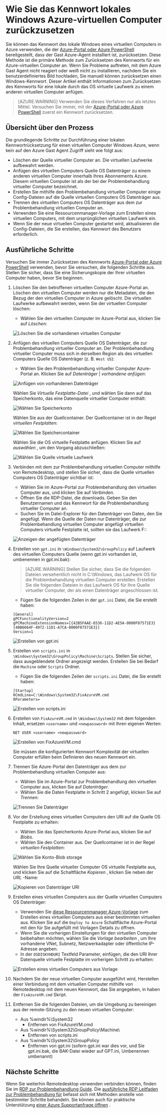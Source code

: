 <properties
   pageTitle="Ein lokales Windows-Kennwort zurücksetzen, wenn Azure Gast Agent nicht installiert ist | Microsoft Azure"
   description="So setzen Sie das Kennwort des lokalen Windows-Benutzerkonto aus, wenn der Azure Gast-Agent nicht installiert werden, oder auf einen virtuellen funktionsfähige ist"
   services="virtual-machines-windows"
   documentationCenter=""
   authors="iainfoulds"
   manager="timlt"
   editor=""/>

<tags
   ms.service="virtual-machines-windows"
   ms.devlang="na"
   ms.topic="article"
   ms.tgt_pltfrm="vm-windows"
   ms.workload="infrastructure-services"
   ms.date="10/05/2016"
   ms.author="iainfou"/>

# <a name="how-to-reset-local-windows-password-for-azure-vm"></a>Wie Sie das Kennwort lokales Windows Azure-virtuellen Computer zurückzusetzen
Sie können das Kennwort des lokale Windows eines virtuellen Computers in Azure verwenden, die der [Azure-Portal oder Azure PowerShell](virtual-machines-windows-reset-rdp.md) bereitgestellt, dass der Gast Azure-Agent installiert ist, zurücksetzen. Diese Methode ist die primäre Methode zum Zurücksetzen des Kennworts für ein Azure-virtuellen Computer an. Wenn Sie Probleme auftreten, mit dem Azure Gast Agent nicht reagiert oder weiß nicht zu installieren, nachdem Sie ein benutzerdefiniertes Bild hochladen, Sie manuell können zurücksetzen einen Windows-Kennwort. Dieser Artikel enthält Informationen zum Zurücksetzen des Kennworts für eine lokale durch das OS virtuelle Laufwerk zu einem anderen virtuellen Computer anfügen. 

> [AZURE.WARNING] Verwenden Sie dieses Verfahren nur als letztes Mittel. Versuchen Sie immer, mit der [Azure-Portal oder Azure PowerShell](virtual-machines-windows-reset-rdp.md) zuerst ein Kennwort zurücksetzen.


## <a name="overview-of-the-process"></a>Übersicht über den Prozess
Die grundlegende Schritte zur Durchführung einer lokalen Kennwortrücksetzung für einen virtuellen Computer Windows Azure, wenn kein auf den Azure Gast Agent Zugriff sieht wie folgt aus:

- Löschen der Quelle virtueller Computer an. Die virtuellen Laufwerke aufbewahrt werden.
- Anfügen des virtuellen Computers Quelle OS Datenträger zu einem anderen virtuellen Computer innerhalb Ihres Abonnements Azure. Diesem virtuellen Computer ist als der bei der Problembehandlung virtueller Computer bezeichnet.
- Erstellen Sie mithilfe den Problembehandlung virtueller Computer einige Config-Dateien auf die Quelle virtuellen Computers OS Datenträger aus.
- Trennen des virtuellen Computers OS Datenträger aus dem zur Problembehandlung virtuellen Computer an.
- Verwenden Sie eine Ressourcenmanager-Vorlage zum Erstellen eines virtuellen Computers, mit dem ursprünglichen virtuellen Laufwerk ein.
- Wenn Sie der neue virtuellen Computer gestartet wird, aktualisieren die Config-Dateien, die Sie erstellen, das Kennwort des Benutzers erforderlich.


## <a name="detailed-steps"></a>Ausführliche Schritte
Versuchen Sie immer Zurücksetzen des Kennworts [Azure-Portal oder Azure PowerShell](virtual-machines-windows-reset-rdp.md) verwenden, bevor Sie versuchen, die folgenden Schritte aus. Stellen Sie sicher, dass Sie eine Sicherungskopie der Ihrer virtuellen Computer haben, bevor Sie beginnen. 

1. Löschen Sie den betroffenen virtuellen Computer Azure-Portal an. Löschen den virtuellen Computer werden nur die Metadaten, die den Bezug der den virtuellen Computer in Azure gelöscht. Die virtuellen Laufwerke aufbewahrt werden, wenn Sie der virtuellen Computer löschen:

    - Wählen Sie den virtuellen Computer im Azure-Portal aus, klicken Sie auf *Löschen*:

    ![Löschen Sie die vorhandenen virtuellen Computer](./media/virtual-machines-windows-reset-local-password-without-guest-agent/delete_vm.png)

2. Anfügen des virtuellen Computers Quelle OS Datenträger, die zur Problembehandlung virtueller Computer an. Der Problembehandlung virtueller Computer muss sich in derselben Region als des virtuellen Computers Quelle OS Datenträger (z. B. `West US`):

    - Wählen Sie den Problembehandlung virtueller Computer Azure-Portal an. Klicken Sie auf *Datenträger* | *vorhandene anfügen*:

    ![Anfügen von vorhandenen Datenträger](./media/virtual-machines-windows-reset-local-password-without-guest-agent/disks_attach_existing.png)

    Wählen Sie *Virtuelle Festplatte-Datei* , und wählen Sie dann auf das Speicherkonto, das eine Datenquelle virtueller Computer enthält:

    ![Wählen Sie Speicherkonto](./media/virtual-machines-windows-reset-local-password-without-guest-agent/disks_select_storageaccount.PNG)

    Wählen Sie aus der Quellcontainer. Der Quellcontainer ist in der Regel *virtuellen Festplatten*:

    ![Wählen Sie Speichercontainer](./media/virtual-machines-windows-reset-local-password-without-guest-agent/disks_select_container.png)

    Wählen Sie die OS virtuelle Festplatte anfügen. Klicken Sie auf *auswählen* , um den Vorgang abzuschließen:

    ![Wählen Sie Quelle virtuelle Laufwerk](./media/virtual-machines-windows-reset-local-password-without-guest-agent/disks_select_source_vhd.png)

3. Verbinden mit dem zur Problembehandlung virtuellen Computer mithilfe von Remotedesktop, und stellen Sie sicher, dass die Quelle virtuellen Computers OS Datenträger sichtbar ist:

    - Wählen Sie im Azure-Portal zur Problembehandlung den virtuellen Computer aus, und klicken Sie auf *Verbinden*.
    - Öffnen Sie die RDP-Datei, die downloads. Geben Sie den Benutzernamen und das Kennwort für die Problembehandlung virtueller Computer an.
    - Suchen Sie im Datei-Explorer für den Datenträger von Daten, den Sie angefügt. Wenn die Quelle der Daten nur Datenträger, die zur Problembehandlung virtuellen Computer angefügt virtuellen Computers virtuelle Festplatte ist, sollten sie das Laufwerk F::

    ![Anzeigen der angefügten Datenträger](./media/virtual-machines-windows-reset-local-password-without-guest-agent/troubleshooting_vm_fileexplorer.png)

4. Erstellen von `gpt.ini` in `\Windows\System32\GroupPolicy` auf Laufwerk des virtuellen Computers Quelle (wenn gpt.ini vorhanden ist, umbenennen in gpt.ini.bak):

    > [AZURE.WARNING] Stellen Sie sicher, dass Sie die folgenden Dateien versehentlich nicht in C:\Windows, das Laufwerk OS für die Problembehandlung virtuellen Computer erstellen. Erstellen Sie die folgenden Dateien in das Laufwerk OS für Ihre Quelle virtueller Computer, der als einen Datenträger angeschlossen ist.

    - Fügen Sie die folgenden Zeilen in der `gpt.ini` Datei, die Sie erstellt haben:

    ```
    [General]
    gPCFunctionalityVersion=2
    gPCMachineExtensionNames=[{42B5FAAE-6536-11D2-AE5A-0000F87571E3}{40B6664F-4972-11D1-A7CA-0000F87571E3}]
    Version=1
    ```

    ![Erstellen von gpt.ini](./media/virtual-machines-windows-reset-local-password-without-guest-agent/create_gpt_ini.png)
 
5. Erstellen von `scripts.ini` in `\Windows\System32\GroupPolicy\Machine\Scripts`. Stellen Sie sicher, dass ausgeblendete Ordner angezeigt werden. Erstellen Sie bei Bedarf die `Machine` oder `Scripts` Ordner.

    - Fügen Sie die folgenden Zeilen der `scripts.ini` Datei, die Sie erstellt haben:

    ```
    [Startup]
    0CmdLine=C:\Windows\System32\FixAzureVM.cmd
    0Parameters=
    ```

    ![Erstellen von scripts.ini](./media/virtual-machines-windows-reset-local-password-without-guest-agent/create_scripts_ini.png)
 
6. Erstellen von `FixAzureVM.cmd` in `\Windows\System32` mit dem folgenden Inhalt, ersetzen `<username>` und `<newpassword>` mit Ihren eigenen Werten:

    ```
    NET USER <username> <newpassword>
    ```

    ![Erstellen von FixAzureVM.cmd](./media/virtual-machines-windows-reset-local-password-without-guest-agent/create_fixazure_cmd.png)

    Sie müssen die konfigurierten Kennwort Komplexität der virtuellen Computer erfüllen beim Definieren des neuen Kennwort ein.

7. Trennen Sie Azure-Portal den Datenträger aus dem zur Problembehandlung virtuellen Computer aus:

    - Wählen Sie im Azure-Portal zur Problembehandlung den virtuellen Computer aus, klicken Sie auf *Datenträger*.
    - Wählen Sie die Daten Festplatte in Schritt 2 angefügt, klicken Sie auf *Trennen*:

    ![Trennen Sie Datenträger](./media/virtual-machines-windows-reset-local-password-without-guest-agent/detach_disk.png)

8. Vor der Erstellung eines virtuellen Computers den URI auf die Quelle OS Festplatte zu erhalten:

    - Wählen Sie das Speicherkonto Azure-Portal aus, klicken Sie auf *Blobs*.
    - Wählen Sie den Container aus. Der Quellcontainer ist in der Regel *virtuellen Festplatten*:

    ![Wählen Sie Konto-Blob storage](./media/virtual-machines-windows-reset-local-password-without-guest-agent/select_storage_details.png)

    Wählen Sie Ihre Quelle virtueller Computer OS virtuelle Festplatte aus, und klicken Sie auf die Schaltfläche *Kopieren* , klicken Sie neben der *URL* -Name:

    ![Kopieren von Datenträger URI](./media/virtual-machines-windows-reset-local-password-without-guest-agent/copy_source_vhd_uri.png)

9. Erstellen eines virtuellen Computers aus der Quelle virtuellen Computers OS Datenträger:

    - Verwenden Sie [diese Ressourcenmanager Azure-Vorlage](https://github.com/Azure/azure-quickstart-templates/tree/master/201-vm-from-specialized-vhd) zum Erstellen eines virtuellen Computers aus einer bestimmten virtuellen aus. Klicken Sie auf die `Deploy to Azure` Schaltfläche Azure-Portal mit den für Sie aufgefüllt mit Vorlagen Details zu öffnen.
    - Wenn Sie die vorherigen Einstellungen für den virtuellen Computer beibehalten möchten, wählen Sie die *Vorlage bearbeiten* , um Ihre vorhandene VNet, Subnetz, Netzwerkadapter oder öffentliche IP-Adresse angeben.
    - In der `OSDISKVHDURI` Textfeld Parameter, einfügen, die den URI Ihrer Datenquelle virtuelle Festplatte im vorherigen Schritt zu erhalten:

    ![Erstellen eines virtuellen Computers aus Vorlage](./media/virtual-machines-windows-reset-local-password-without-guest-agent/create_new_vm_from_template.png)

10. Nachdem Sie der neue virtuellen Computer ausgeführt wird, Herstellen einer Verbindung mit dem virtuellen Computer mithilfe von Remotedesktop mit dem neuen Kennwort, das Sie angegeben, in haben der `FixAzureVM.cmd` Skript.

11. Entfernen Sie die folgenden Dateien, um die Umgebung zu bereinigen aus der remote-Sitzung zu den neuen virtuellen Computer:

    - Aus %windir%\System32
        - Entfernen von FixAzureVM.cmd
    - Aus %windir%\System32\GroupPolicy\Machine\
        - Entfernen von scripts.ini
    - Aus %windir%\System32\GroupPolicy
        - Entfernen von gpt.ini (sofern gpt.ini war dies vor, und Sie gpt.ini.bak, die BAK-Datei wieder auf GPT.ini, Umbenennen umbenannt)

## <a name="next-steps"></a>Nächste Schritte
Wenn Sie weiterhin Remotedesktop verwenden verbinden können, finden Sie im [RDP zur Problembehandlung Guide](virtual-machines-windows-troubleshoot-rdp-connection.md). Die [ausführliche RDP Leitfaden zur Problembehandlung für](virtual-machines-windows-detailed-troubleshoot-rdp.md) befasst sich mit Methoden anstelle von bestimmter Schritte behandeln. Sie können auch für praktische Unterstützung [einer Azure Supportanfrage öffnen](https://azure.microsoft.com/support/options/) .